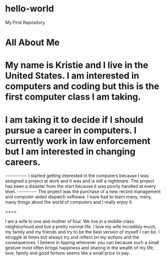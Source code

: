 # hello-world
My First Repository

# All About Me

# <p> My name is Kristie and I live in the United States. I am interested in computers and coding but this is the first computer class I am taking. 

# I am taking it to decide if I should pursue a career in computers.  I currently work in law enforcement but I am interested in changing careers.

----------- I started getting interested in the computers because I was assigned a project at work and it was and is still a nightmare.  The project has been a disaster from the start because it was poorly handled at every level.  ---------- The project was the purchase of a new record management and computer-aided dispatch software. I have had to learn many, many, many things about the world of computers and I really enjoy it.

====  <p> I am a wife to one and mother of four.  We live in a middle-class neighborhood and live a pretty normal life. I love my wife incredibly much, my family and my friends and try to be the best version of myself I can be. I struggle at times but always try and reflect on my actions and the consequences. I believe in tipping whenever you can because such a small gesture most often brings happiness and sharing in the wealth of my life, love, family and good fortune seems like a small price to pay. 
